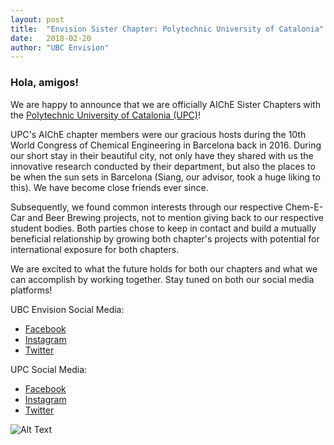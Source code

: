 ```yaml
---
layout: post
title:  "Envision Sister Chapter: Polytechnic University of Catalonia"
date:   2018-02-20
author: "UBC Envision"
---
```

### Hola, amigos!
We are happy to announce that we are officially AIChE Sister Chapters with the [Polytechnic University of Catalonia (UPC)](https://bcn-aiche.upc.edu/en/about-us "UPC AIChE Student Chapter")! 

UPC's AIChE chapter members were our gracious hosts during the 10th World Congress of Chemical Engineering in Barcelona back in 2016. During our short stay in their beautiful city, not only have they shared with us the innovative research conducted by their department, but also the places to be when the sun sets in Barcelona (Siang, our advisor, took a huge liking to this). We have become close friends ever since. 

Subsequently, we found common interests through our respective Chem-E-Car and Beer Brewing projects, not to mention giving back to our respective student bodies. Both parties chose to keep in contact and build a mutually beneficial relationship by growing both chapter's projects with potential for international exposure for both chapters.

We are excited to what the future holds for both our chapters and what we can accomplish by working together. Stay tuned on both our social media platforms!

UBC Envision Social Media:
- [Facebook](https://www.facebook.com/ubcenvision/)
- [Instagram](https://www.instagram.com/ubcenvision/)
- [Twitter](https://twitter.com/envisionubc?lang=en)

UPC Social Media:
- [Facebook](https://www.facebook.com/UpcAiche/?ref=br_rs)
- [Instagram](https://www.instagram.com/upcaiche/)
- [Twitter](https://twitter.com/UpcAiche)


![Alt Text](/assets/images/news/UPCnews.jpg)
